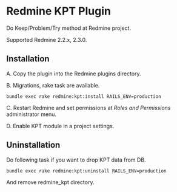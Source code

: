 # Redmine KPT Plugin

Do Keep/Problem/Try method at Redmine project.

Supported Redmine 2.2.x, 2.3.0.

## Installation

A. Copy the plugin into the Redmine plugins directory.

B. Migrations, rake task are available.

    bundle exec rake redmine:kpt:install RAILS_ENV=production

C. Restart Redmine and set permissions at *Roles and Permissions* administrator menu.

D. Enable KPT module in a project settings.

## Uninstallation

Do following task if you want to drop KPT data from DB.

    bundle exec rake redmine:kpt:uninstall RAILS_ENV=production

And remove redmine\_kpt directory.

